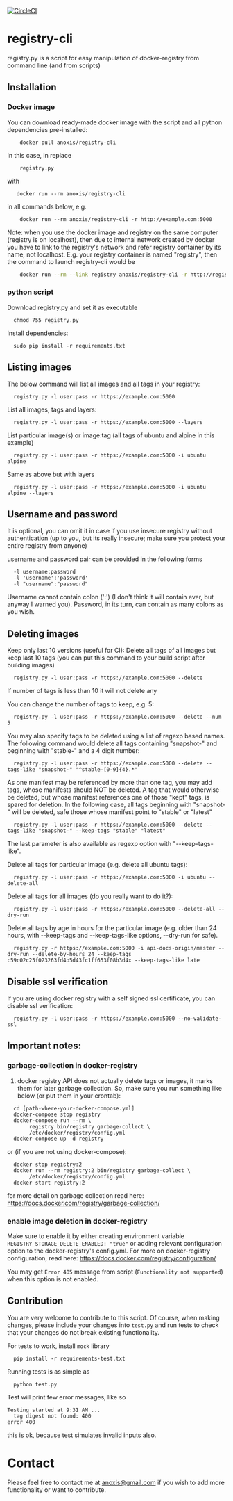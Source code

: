 [![CircleCI](https://circleci.com/gh/andrey-pohilko/registry-cli/tree/master.svg?style=svg&circle-token=5216bf89763aec24bbcd6d15494ea32ffc53d66d)](https://circleci.com/gh/andrey-pohilko/registry-cli/tree/master)

# registry-cli
registry.py is a script for easy manipulation of docker-registry from command line (and from scripts)


## Installation

### Docker image

You can download ready-made docker image with the script and all python dependencies pre-installed:

```
    docker pull anoxis/registry-cli
```

In this case, in replace
```
    registry.py
```
   with
```
   docker run --rm anoxis/registry-cli
```
in all commands below, e.g.
```
    docker run --rm anoxis/registry-cli -r http://example.com:5000
```

Note: when you use the docker image and registry on the same computer (registry is on localhost), then due to internal network created by docker you have to link to the registry's network and refer registry container by its name, not localhost.
E.g. your registry container is named "registry",
then the command to launch registry-cli would be
```bash
    docker run --rm --link registry anoxis/registry-cli -r http://registry:5000
```
### python script

Download registry.py and set it as executable
```
  chmod 755 registry.py
```

Install dependencies:
```
  sudo pip install -r requirements.txt
```

## Listing images

The below command will list all images and all tags in your registry:
```
  registry.py -l user:pass -r https://example.com:5000
```

List all images, tags and layers:
```
  registry.py -l user:pass -r https://example.com:5000 --layers
```

List particular image(s) or image:tag (all tags of ubuntu and alpine in this example)
```
  registry.py -l user:pass -r https://example.com:5000 -i ubuntu alpine
```

Same as above but with layers
```
  registry.py -l user:pass -r https://example.com:5000 -i ubuntu alpine --layers
```

## Username and password

  It is optional, you can omit it in case if you use insecure registry without authentication (up to you,
  but its really insecure; make sure you protect your entire registry from anyone)

  username and password pair can be provided in the following forms
```
  -l username:password
  -l 'username':'password'
  -l "username":"password"
```
  Username cannot contain colon (':') (I don't think it will contain ever, but anyway I warned you).
  Password, in its turn, can contain as many colons as you wish.


## Deleting images

Keep only last 10 versions (useful for CI):
Delete all tags of all images but keep last 10 tags (you can put this command to your build script
after building images)
```
  registry.py -l user:pass -r https://example.com:5000 --delete
```
  If number of tags is less than 10 it will not delete any

You can change the number of tags to keep, e.g. 5:
```
  registry.py -l user:pass -r https://example.com:5000 --delete --num 5
```

You may also specify tags to be deleted using a list of regexp based names.
The following command would delete all tags containing "snapshot-" and beginning with "stable-" and a 4 digit number:

```
  registry.py -l user:pass -r https://example.com:5000 --delete --tags-like "snapshot-" "^stable-[0-9]{4}.*"
```

As one manifest may be referenced by more than one tag, you may add tags, whose manifests should NOT be deleted.
A tag that would otherwise be deleted, but whose manifest references one of those "kept" tags, is spared for deletion.
In the following case, all tags beginning with "snapshot-" will be deleted, safe those whose manifest point to "stable" or "latest"

```
  registry.py -l user:pass -r https://example.com:5000 --delete --tags-like "snapshot-" --keep-tags "stable" "latest"
```
The last parameter is also available as regexp option with "--keep-tags-like".


Delete all tags for particular image (e.g. delete all ubuntu tags):
```
  registry.py -l user:pass -r https://example.com:5000 -i ubuntu --delete-all
```

Delete all tags for all images (do you really want to do it?):
```
  registry.py -l user:pass -r https://example.com:5000 --delete-all --dry-run
```

Delete all tags by age in hours for the particular image (e.g. older than 24 hours, with --keep-tags and --keep-tags-like options, --dry-run for safe).
```
  registry.py -r https://example.com:5000 -i api-docs-origin/master --dry-run --delete-by-hours 24 --keep-tags c59c02c25f023263fd4b5d43fc1ff653f08b3d4x --keep-tags-like late
```
## Disable ssl verification

If you are using docker registry with a self signed ssl certificate, you can disable ssl verification:
```
  registry.py -l user:pass -r https://example.com:5000 --no-validate-ssl
```


## Important notes:

### garbage-collection in docker-registry
1. docker registry API does not actually delete tags or images, it marks them for later
garbage collection. So, make sure you run something like below
(or put them in your crontab):
```
  cd [path-where-your-docker-compose.yml]
  docker-compose stop registry
  docker-compose run --rm \
       registry bin/registry garbage-collect \
       /etc/docker/registry/config.yml
  docker-compose up -d registry
```
or (if you are not using docker-compose):
```
  docker stop registry:2
  docker run --rm registry:2 bin/registry garbage-collect \
       /etc/docker/registry/config.yml
  docker start registry:2
```
for more detail on garbage collection read here:
   https://docs.docker.com/registry/garbage-collection/

### enable image deletion in docker-registry
Make sure to enable it by either creating environment variable
  `REGISTRY_STORAGE_DELETE_ENABLED: "true"`
or adding relevant configuration option to the docker-registry's config.yml.
For more on docker-registry configuration, read here:
  https://docs.docker.com/registry/configuration/

You may get `Error 405` message from script (`Functionality not supported`) when this option is not enabled.


## Contribution
You are very welcome to contribute to this script. Of course, when making changes,
please include your changes into `test.py` and run tests to check that your changes
do not break existing functionality.

For tests to work, install `mock` library
```
  pip install -r requirements-test.txt
```

Running tests is as simple as
```
  python test.py
```

Test will print few error messages, like so
```
Testing started at 9:31 AM ...
  tag digest not found: 400
error 400
```
this is ok, because test simulates invalid inputs also.

# Contact

Please feel free to contact me at anoxis@gmail.com if you wish to add more functionality
or want to contribute.
